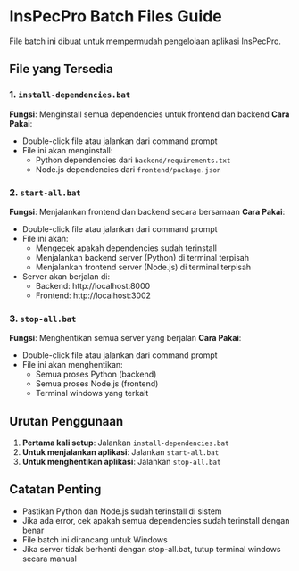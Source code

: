 # InsPecPro Batch Files Guide

File batch ini dibuat untuk mempermudah pengelolaan aplikasi InsPecPro.

## File yang Tersedia

### 1. `install-dependencies.bat`
**Fungsi**: Menginstall semua dependencies untuk frontend dan backend
**Cara Pakai**: 
- Double-click file atau jalankan dari command prompt
- File ini akan menginstall:
  - Python dependencies dari `backend/requirements.txt`
  - Node.js dependencies dari `frontend/package.json`

### 2. `start-all.bat`
**Fungsi**: Menjalankan frontend dan backend secara bersamaan
**Cara Pakai**:
- Double-click file atau jalankan dari command prompt
- File ini akan:
  - Mengecek apakah dependencies sudah terinstall
  - Menjalankan backend server (Python) di terminal terpisah
  - Menjalankan frontend server (Node.js) di terminal terpisah
- Server akan berjalan di:
  - Backend: http://localhost:8000
  - Frontend: http://localhost:3002

### 3. `stop-all.bat`
**Fungsi**: Menghentikan semua server yang berjalan
**Cara Pakai**:
- Double-click file atau jalankan dari command prompt
- File ini akan menghentikan:
  - Semua proses Python (backend)
  - Semua proses Node.js (frontend)
  - Terminal windows yang terkait

## Urutan Penggunaan

1. **Pertama kali setup**: Jalankan `install-dependencies.bat`
2. **Untuk menjalankan aplikasi**: Jalankan `start-all.bat`
3. **Untuk menghentikan aplikasi**: Jalankan `stop-all.bat`

## Catatan Penting

- Pastikan Python dan Node.js sudah terinstall di sistem
- Jika ada error, cek apakah semua dependencies sudah terinstall dengan benar
- File batch ini dirancang untuk Windows
- Jika server tidak berhenti dengan stop-all.bat, tutup terminal windows secara manual